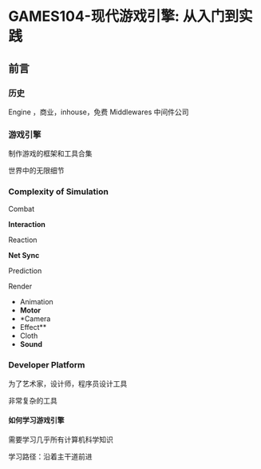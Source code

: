 # GAMES104-现代游戏引擎: 从入门到实践

## 前言

### 历史

Engine ，商业，inhouse，免费
Middlewares 中间件公司

### 游戏引擎

制作游戏的框架和工具合集

世界中的无限细节

### Complexity of Simulation

Combat

**Interaction**

Reaction

**Net Sync**

Prediction

Render

- Animation
- **Motor**
- *Camera
- Effect**
- Cloth
- **Sound**

### Developer Platform

为了艺术家，设计师，程序员设计工具

非常复杂的工具

#### 如何学习游戏引擎

需要学习几乎所有计算机科学知识

学习路径：沿着主干道前进


